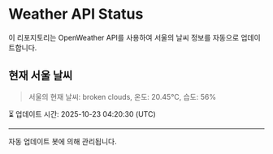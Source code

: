
# Weather API Status

이 리포지토리는 OpenWeather API를 사용하여 서울의 날씨 정보를 자동으로 업데이트합니다.

## 현재 서울 날씨
> 서울의 현재 날씨: broken clouds, 온도: 20.45°C, 습도: 56%

⏳ 업데이트 시간: 2025-10-23 04:20:30 (UTC)

---
자동 업데이트 봇에 의해 관리됩니다.
